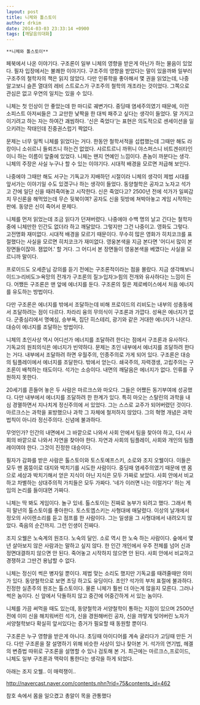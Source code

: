 ```yaml
---
layout: post
title: 니체와 톨스토이
author: drkim
date: 2014-03-03 23:33:14 +0900
tags: [깨달음의대화]
---
```

 
    **니체와 톨스토이**

  


페북에서 나온 이야기다. 구조론이 일부 니체의 영향을 받은게 아닌가 하는 물음이 있었다. 필자 입장에서는 불쾌한 이야기다. 구조주의 영향을 받았다는 말이 있을까봐 일부러 구조주의 철학자의 책은 읽지 않았다. 다만 인류학을 좋아해서 몇 권을 읽었는데, 나중 알고보니 슬픈 열대의 레비 스트로스가 구조주의 철학의 개조라는 것이었다. 그쪽으로 관심은 없고 우연의 일치는 있을 수 있다. 

  


니체는 첫 인상이 안 좋았는데 한 마디로 궤변가다. 중딩때 염세주의였기 때문에, 이런 소피스트 아저씨들은 그 교만한 낯짝을 한 대씩 패주고 싶다는 생각이 들었다. 말 가지고 이기려고 하는 자는 하여간 괘씸하다. '신은 죽었다'는 표현은 의도적으로 센세이션을 일으키려는 작태인데 진중권스럽기 짝없다.

  


문제는 너무 일찍 니체를 읽었다는 거다. 한동안 철학서적을 섭렵했는데 그때만 해도 라캉이니 소쉬르니 들뢰즈니 하는건 없었다. 샤르트르니 까뮈니 야스퍼스니 비트겐쉬타인이니 하는 이름이 앞줄에 있었다. 니체는 왠지 연예인 느낌이다. 촌놈이 까분다는 생각. 니체의 주장은 사실 누구나 할 수 있는 이야기다. 시대적 배경을 모르면 저급해 보인다.

  


나중에야 그때만 해도 서구는 기독교가 지배하던 시절이라 니체의 생각이 제법 시대를 앞서가는 이야기일 수도 있겠구나 하는 생각이 들었다. 동양철학은 공자고 노자고 석가고 간에 일단 신을 때려죽여놓고 시작한다. 신은 죽었다고? 2500년 전에 석가가 일찌감치 무신론을 해먹었는데 무슨 뒷북이여? 공자도 신을 뒷방에 쳐박아놓고 게임 시작하는 판에. 동양은 신이 죽어서 문제다.

  


니체를 먼저 읽었는데 조금 읽다가 던져버렸다. 나중에야 수백 명의 날고 긴다는 철학자 중에 니체만한 인간도 없더라 하고 깨달았다. 그렇지만 그건 나중이고. 영화도 그렇다. 고전명화 재미없다. 시대적 배경을 모르기 때문이다. 무수히 많은 영화가 히치코크를 표절했다는 사실을 모르면 히치코크가 재미없다. 영웅본색을 지금 본다면 '어디서 많이 본 장면들이잖아. 잼없어.' 할 거다. 그 어디서 본 장면들이 영웅본색을 베꼈다는 사실을 모르니까 말이다.

  


프로이드도 오세준님 강의를 듣기 전에는 구조론적이라는 점을 몰랐다. 지금 생각해보니 이드≫리비도≫욕망의 전개가 구조론의 질≫입자≫힘의 전개와 유사하다는 느낌이 든다. 어쨌든 구조론은 맨 앞에 에너지를 둔다. 구조론의 질은 제로베이스에서 처음 에너지를 유도하는 방법이다. 

  


다만 구조론은 에너지를 밖에서 조달하는데 비해 프로이드의 리비도는 내부의 성충동에서 조달하려는 점이 다르다. 차라리 융의 무의식이 구조론과 가깝다. 성욕은 에너지가 없다. 군중심리에서 명예심, 승부욕, 집단 히스테리, 광기와 같은 거대한 에너지가 나온다. 대승이 에너지를 조달하는 방법이다. 

  


니체의 초인사상 역시 어디선가 에너지를 조달하려 한다는 점에서 구조론과 유사하다. 기독교의 원죄의식은 에너지가 빈약하다. 문제는 초인 내부에서 에너지를 조달하려 한다는 거다. 내부에서 조달하려 하면 우월주의, 인종주의로 가게 되어 있다. 구조론은 대승의 팀플레이에서 에너지를 조달한다. 밖에서 얻는다. 쇄국주의, 자력갱생, 고립주의는 구조론이 배척하는 태도이다. 석가는 소승이다. 내면의 깨달음은 에너지가 없다. 인류를 구원하지 못한다.

  


20세기를 흔들어 놓은 두 사람은 마르크스와 마오다. 그들은 어쨌든 동기부여에 성공했다. 다만 내부에서 에너지를 조달하려 한 한계가 있다. 특히 마오는 스탈린의 과학을 내심 경멸하면서 지나치게 정신주의에 서 있었다. 그는 스스로 교주가 되어버렸던 것이다. 마르크스는 과학을 표방했으나 과학 그 자체에 철저하지 않았다. 그의 혁명 개념은 과학법칙이 아니라 정신주의다. 신념에 불과하다.

  


무엇인가? 인간의 내면에서 그 바깥으로 나와서 사회 안에서 팀을 찾아야 하고, 다시 사회의 바깥으로 나와서 자연을 찾아야 한다. 자연과 사회의 팀플레이, 사회와 개인의 팀플레이여야 한다. 그것이 진정한 대승이다. 

  


필자가 감화를 받은 사람은 톨스토이와 토스토예프스키, 소로와 조지 오웰이다. 이들은 모두 맨 몸뚱이로 대지와 박치기를 시도한 사람이다. 중딩때 염세주의였기 때문에 맨 몸으로 세상과 박치기해서 얻은 지식이 아닌 지식은 모두 가짜로 보았다. 사회 안에서 비교하고 차별하는 상대주의적 가치들은 모두 가짜다. '네가 이러면 나는 이럴거다' 하는 게임의 논리를 들이대면 가짜다. 

  


니체는 딱 봐도 게임이다. 놀구 있네. 톨스토이는 진짜로 농부가 되려고 했다. 그래서 특히 말년의 톨스토이를 좋아한다. 토스토옙스키는 사형대에 매달렸다. 이상의 날개에서 정오의 사이렌소리를 듣고 점프를 한 사람이다. 그는 일생을 그 사형대에서 내려오지 않았다. 죽음의 순간까지. 그런 인생이 진짜다.

  


조지 오웰은 노숙계의 원조다. 노숙의 달인. 소로 역시 한 노숙 하는 사람이다. 숲에서 몇 년 살아보지 않은 사람과는 말하고 싶지 않다. 한 인간 개인에서 우주 전체를 넘어 신과 정면대결하지 않으면 안 된다. 죽어놓고 시작하지 않으면 안 된다. 사회 안에서 비교하고 경쟁하고 그딴건 용납할 수 없다. 

  


니체는 정신이 썩은 병자일 뿐이다. 제법 맞는 소리도 했지만 기독교를 때려줄때만 의미가 있다. 동양철학으로 보면 초딩 하고도 유딩이다. 초인? 석가의 부처 표절에 불과하다. 진정한 실존주의 원조는 톨스토이다. 물론 니체가 훨씬 더 아는게 많을지 모른다. 그러나 썩은 놈이다. 신 앞에서 닥돌하지 않고 중간에 어중간하게 서 있는 놈이다. 

  


니체를 가끔 써먹을 때도 있는데, 동양철학과 서양철학이 통하는 지점이 있으며 2500년 전에 이미 신을 해치워버린 석가, 신을 경원해버린 공자, 신을 까맣게 잊어버린 노자가 서양철학보다 확실히 앞서있다는 증거가 필요할 때 동원할 뿐이다.

  


구조론은 누구 영향을 받은게 아니다. 초딩때 아이디어를 계속 굴리다가 고딩때 만든 거다. 다만 구조론을 잘 설명하기 위해 비슷한 사상이 있나 찾아본 거. 석가의 연기법, 헤겔의 변증법 따위로 구조론을 설명할 수 있나 검토해 본 거. 최근에는 마르크스,프로이드, 니체도 일부 구조론과 맥락이 통한다는 생각을 하게 되었다.

  


아래는 조지 오웰.. 이 매력쟁이.. 

  


http://navercast.naver.com/contents.nhn?rid=75&contents_id=462 

  


참호 속에서 몸을 일으켰고 총알이 목을 관통했다